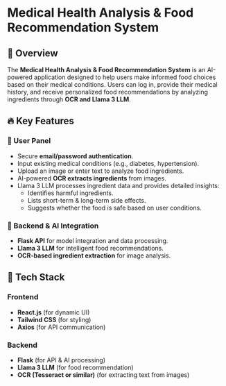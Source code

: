 # Medical Health Analysis & Food Recommendation System

## 📌 Overview
The **Medical Health Analysis & Food Recommendation System** is an AI-powered application designed to help users make informed food choices based on their medical conditions. Users can log in, provide their medical history, and receive personalized food recommendations by analyzing ingredients through **OCR and Llama 3 LLM**.

## 🔥 Key Features
### 🏥 User Panel
- Secure **email/password authentication**.
- Input existing medical conditions (e.g., diabetes, hypertension).
- Upload an image or enter text to analyze food ingredients.
- AI-powered **OCR extracts ingredients** from images.
- Llama 3 LLM processes ingredient data and provides detailed insights:
  - Identifies harmful ingredients.
  - Lists short-term & long-term side effects.
  - Suggests whether the food is safe based on user conditions.

### 🔧 Backend & AI Integration
- **Flask API** for model integration and data processing.
- **Llama 3 LLM** for intelligent food recommendations.
- **OCR-based ingredient extraction** for image analysis.

## 🚀 Tech Stack
### Frontend
- **React.js** (for dynamic UI)
- **Tailwind CSS** (for styling)
- **Axios** (for API communication)

### Backend
- **Flask** (for API & AI processing)
- **Llama 3 LLM** (for food recommendation)
- **OCR (Tesseract or similar)** (for extracting text from images)

